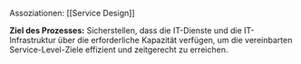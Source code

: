 Assoziationen: [[Service Design]]

**Ziel des Prozesses:**
Sicherstellen, dass die IT-Dienste und die IT-Infrastruktur über die erforderliche Kapazität verfügen, um die vereinbarten Service-Level-Ziele effizient und zeitgerecht zu erreichen.